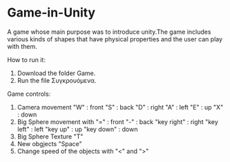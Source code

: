# Game-in-Unity

A game whose main purpose was to introduce unity.The game includes various kinds of shapes that have physical properties and the user can play with them.

How to run it:

1) Download the folder Game.
2) Run the file Συγκρουόμενα.

Game controls:

1) Camera movement 
"W" : front
"S" : back
"D" : right
"A" : left
"E" : up
"X" : down
2) Big Sphere movement with 
"=" : front
"-" : back
"key right" : right
"key left" : left
"key up" : up
"key down" : down
3) Big Sphere Texture "T"
4) New obgjects "Space"
5) Change speed of the objects with "<" and ">"
